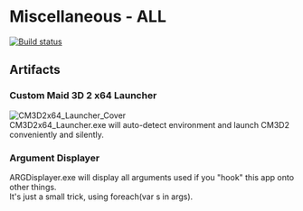 # Miscellaneous - ALL
[![Build status](https://ci.appveyor.com/api/projects/status/4fqk3addj9j158qa?svg=true)](https://ci.appveyor.com/project/ArHShRn/misc)

## Artifacts
### Custom Maid 3D 2 x64 Launcher
![CM3D2x64_Launcher_Cover](https://fileshk.arhshrn.cn/github/miscellaneous/CM3D2x64_Launcher/CM3D2x64_Launcher_Cover.jpg)
<br>CM3D2x64_Launcher.exe will auto-detect environment and launch CM3D2 conveniently and silently.
### Argument Displayer
ARGDisplayer.exe will display all arguments used if you "hook" this app onto other things.<br>
It's just a small trick, using foreach(var s in args).<br>